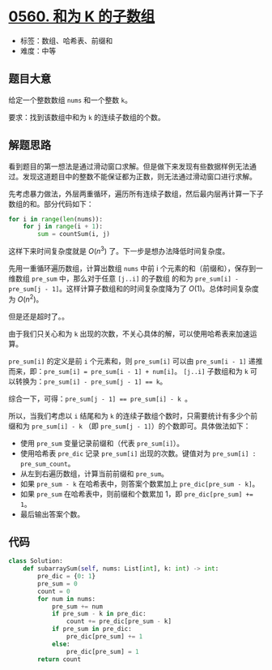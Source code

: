 # [0560. 和为 K 的子数组](https://leetcode.cn/problems/subarray-sum-equals-k/)

- 标签：数组、哈希表、前缀和
- 难度：中等

## 题目大意

给定一个整数数组 `nums` 和一个整数 `k`。

要求：找到该数组中和为 `k` 的连续子数组的个数。

## 解题思路

看到题目的第一想法是通过滑动窗口求解。但是做下来发现有些数据样例无法通过。发现这道题目中的整数不能保证都为正数，则无法通过滑动窗口进行求解。

先考虑暴力做法，外层两重循环，遍历所有连续子数组，然后最内层再计算一下子数组的和。部分代码如下：

```python
for i in range(len(nums)):
    for j in range(i + 1):
        sum = countSum(i, j)
```

这样下来时间复杂度就是 $O(n^3)$ 了。下一步是想办法降低时间复杂度。

先用一重循环遍历数组，计算出数组 `nums` 中前 i 个元素的和（前缀和），保存到一维数组 `pre_sum` 中，那么对于任意 `[j..i]` 的子数组 的和为 `pre_sum[i] - pre_sum[j - 1]`。这样计算子数组和的时间复杂度降为了 $O(1)$。总体时间复杂度为 $O(n^2)$。

但是还是超时了。。

由于我们只关心和为 `k` 出现的次数，不关心具体的解，可以使用哈希表来加速运算。

`pre_sum[i]` 的定义是前 `i` 个元素和，则 `pre_sum[i]` 可以由 `pre_sum[i - 1]` 递推而来，即：`pre_sum[i] = pre_sum[i - 1] + num[i]`。 `[j..i]` 子数组和为 `k` 可以转换为：`pre_sum[i] - pre_sum[j - 1] == k`。

综合一下，可得：`pre_sum[j - 1] == pre_sum[i] - k `。

所以，当我们考虑以 `i` 结尾和为 `k` 的连续子数组个数时，只需要统计有多少个前缀和为 `pre_sum[i] - k` （即 `pre_sum[j - 1]`）的个数即可。具体做法如下：

- 使用 `pre_sum` 变量记录前缀和（代表 `pre_sum[i]`）。
- 使用哈希表 `pre_dic` 记录 `pre_sum[i]` 出现的次数。键值对为 `pre_sum[i] : pre_sum_count`。
- 从左到右遍历数组，计算当前前缀和 `pre_sum`。
- 如果 `pre_sum - k` 在哈希表中，则答案个数累加上 `pre_dic[pre_sum - k]`。
- 如果 `pre_sum` 在哈希表中，则前缀和个数累加 1，即 `pre_dic[pre_sum] += 1`。
- 最后输出答案个数。

## 代码

```python
class Solution:
    def subarraySum(self, nums: List[int], k: int) -> int:
        pre_dic = {0: 1}
        pre_sum = 0
        count = 0
        for num in nums:
            pre_sum += num
            if pre_sum - k in pre_dic:
                count += pre_dic[pre_sum - k]
            if pre_sum in pre_dic:
                pre_dic[pre_sum] += 1
            else:
                pre_dic[pre_sum] = 1
        return count
```

